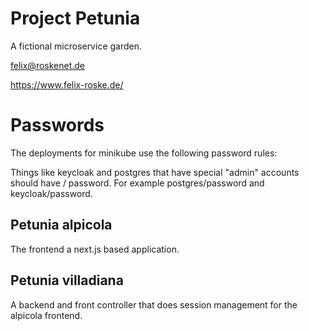 # Project Petunia

A fictional microservice garden.

felix@roskenet.de

https://www.felix-roske.de/

# Passwords 

The deployments for minikube use the following password rules:

Things like keycloak and postgres that have special "admin" accounts should have <servicename> / password. For example postgres/password and keycloak/password.

## Petunia alpicola

The frontend a next.js based application.

## Petunia villadiana

A backend and front controller that does session management for the alpicola frontend.
